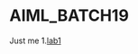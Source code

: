 # AIML_BATCH19
Just me
1.[lab1](https://github.com/Eeshwar1126/AIML_BATCH19/blob/main/sample1.ipynb)













